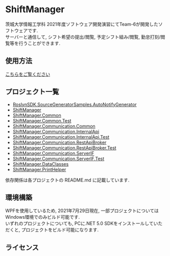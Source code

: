 # ShiftManager
茨城大学情報工学科 2021年度ソフトウェア開発演習にてTeam-6が開発したソフトウェアです.  
サーバーと通信して, シフト希望の提出/閲覧, 予定シフト組み/閲覧, 勤怠打刻/閲覧等を行うことができます.

## 使用方法
[こちらをご覧ください](./ShiftManager/HowToUse.md)

## プロジェクト一覧
- [RoslynSDK.SourceGeneratorSamples.AutoNotifyGenerator](./RoslynSDK.SourceGeneratorSamples.AutoNotifyGenerator/README.md)
- [ShiftManager](./ShiftManager/README.md)
- [ShiftManager.Common](./ShiftManager.Common/README.md)
- [ShiftManager.Common.Test](./ShiftManager.Common.Test/README.md)
- [ShiftManager.Communication.Common](./ShiftManager.Communication.Common/README.md)
- [ShiftManager.Communication.InternalApi](./ShiftManager.Communication.InternalApi/README.md)
- [ShiftManager.Communication.InternalApi.Test](./ShiftManager.Communication.InternalApi.Test/README.md)
- [ShiftManager.Communication.RestApiBroker](./ShiftManager.Communication.RestApiBroker/README.md)
- [ShiftManager.Communication.RestApiBroker.Test](./ShiftManager.Communication.RestApiBroker.Test/README.md)
- [ShiftManager.Communication.ServerIF](./ShiftManager.Communication.ServerIF/README.md)
- [ShiftManager.Communication.ServerIF.Test](./ShiftManager.Communication.ServerIF.Test/README.md)
- [ShiftManager.DataClasses](./ShiftManager.DataClasses/README.md)
- [ShiftManager.PrintHelper](./ShiftManager.PrintHelper/README.md)

依存関係は各プロジェクトの README.md に記載しています.

## 環境構築
WPFを使用しているため, 2021年7月29日現在, 一部プロジェクトについてはWindows環境でのみビルド可能です.  
いずれのプロジェクトについても, PCに.NET 5.0 SDKをインストールしていただくと, プロジェクトをビルド可能になります.

## ライセンス
